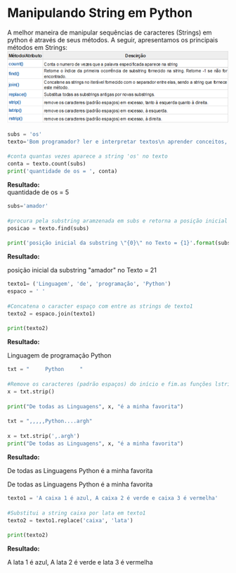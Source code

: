 # Manipulando String em Python

A melhor maneira de manipular sequências de caracteres (Strings) em python é através de seus métodos. A seguir, apresentamos os principais métodos em Strings:
        ![string](/imagens/string1.png)

``` python
subs = 'os'
texto='Bom programador? ler e interpretar textos\n aprender conceitos, não decorar comandos.\nPor fim, fazer muitos exercícios'

#conta quantas vezes aparece a string 'os' no texto
conta = texto.count(subs)
print('quantidade de os = ', conta)
```
**Resultado:** <br>
quantidade de os =  5<br>

``` python
subs='amador'

#procura pela substring aramzenada em subs e retorna a posição inicial encontrada
posicao = texto.find(subs)

print('posição inicial da substring \"{0}\" no Texto = {1}'.format(subs,posicao))
```
**Resultado:** <br>

posição inicial da substring "amador" no Texto = 21 <br>

``` python
texto1= ('Linguagem', 'de', 'programação', 'Python')
espaco = ' '

#Concatena o caracter espaço com entre as strings de texto1
texto2 = espaco.join(texto1)

print(texto2)
```
**Resultado:** <br>

Linguagem de programação Python <br>

``` python
txt = "     Python     "

#Remove os caracteres (padrão espaços) do início e fim.as funções lstrip() e rstrip() removem a esquerda ou a direita somente 
x = txt.strip()

print("De todas as Linguagens", x, "é a minha favorita")

txt = ",,,,,Python....argh"

x = txt.strip(',.argh')
print("De todas as Linguagens", x, "é a minha favorita")
```
**Resultado:** <br>

De todas as Linguagens Python é a minha favorita <br>

De todas as Linguagens Python é a minha favorita <br>

``` python
texto1 = 'A caixa 1 é azul, A caixa 2 é verde e caixa 3 é vermelha'

#Substitui a string caixa por lata em texto1
texto2 = texto1.replace('caixa', 'lata')

print(texto2)

```
**Resultado:** <br>

A lata 1 é azul, A lata 2 é verde e lata 3 é vermelha
